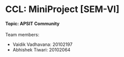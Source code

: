 # CCL: MiniProject [SEM-VI]

#### Topic: APSIT Community

Team members:

- Vaidik Vadhavana: 20102197
- Abhishek Tiwari: 20102064
